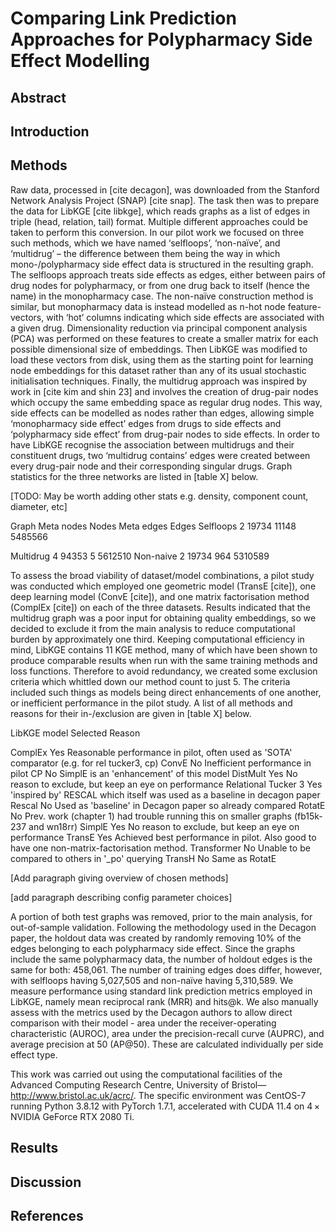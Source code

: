 # Comparing Link Prediction Approaches for Polypharmacy Side Effect Modelling

## Abstract

## Introduction

## Methods

Raw data, processed in [cite decagon], was downloaded from the Stanford Network Analysis Project (SNAP) [cite snap]. The task then was to prepare the data for LibKGE [cite libkge], which reads graphs as a list of edges in triple (head, relation, tail) format. Multiple different approaches could be taken to perform this conversion. In our pilot work we focused on three such methods, which we have named ‘selfloops’, ‘non-naïve’, and ‘multidrug’ – the difference between them being the way in which mono-/polypharmacy side effect data is structured in the resulting graph. The selfloops approach treats side effects as edges, either between pairs of drug nodes for polypharmacy, or from one drug back to itself (hence the name) in the monopharmacy case. The non-naïve construction method is similar, but monopharmacy data is instead modelled as n-hot node feature-vectors, with ‘hot’ columns indicating which side effects are associated with a given drug. Dimensionality reduction via principal component analysis (PCA) was performed on these features to create a smaller matrix for each possible dimensional size of embeddings. Then LibKGE was modified to load these vectors from disk, using them as the starting point for learning node embeddings for this dataset rather than any of its usual stochastic initialisation techniques. Finally, the multidrug approach was inspired by work in [cite kim and shin 23] and involves the creation of drug-pair nodes which occupy the same embedding space as regular drug nodes. This way, side effects can be modelled as nodes rather than edges, allowing simple ‘monopharmacy side effect’ edges from drugs to side effects and ‘polypharmacy side effect’ from drug-pair nodes to side effects. In order to have LibKGE recognise the association between multidrugs and their constituent drugs, two ‘multidrug contains’ edges were created between every drug-pair node and their corresponding singular drugs. Graph statistics for the three networks are listed in [table X] below.

[TODO: May be worth adding other stats e.g. density, component count, diameter, etc]

Graph	Meta nodes	Nodes	Meta edges	Edges
Selfloops	2	19734	11148	5485566
 
Multidrug	4	94353	5	5612510
Non-naive	2	19734	964	5310589


To assess the broad viability of dataset/model combinations, a pilot study was conducted which employed one geometric model (TransE [cite]), one deep learning model (ConvE [cite]), and one matrix factorisation method (ComplEx [cite]) on each of the three datasets. Results indicated that the multidrug graph was a poor input for obtaining quality embeddings, so we decided to exclude it from the main analysis to reduce computational burden by approximately one third. Keeping computational efficiency in mind, LibKGE contains 11 KGE method,  many of which have been shown to produce comparable results when run with the same training methods and loss functions. Therefore to avoid redundancy, we created some exclusion criteria which whittled down our method count to just 5. The criteria included such things as models being direct enhancements of one another, or inefficient performance in the pilot study. A list of all methods and reasons for their in-/exclusion are given in [table X] below.


LibKGE model	Selected	Reason

ComplEx	Yes	Reasonable performance in pilot, often used as 'SOTA' comparator (e.g. for rel tucker3, cp)
ConvE	No	Inefficient performance in pilot
CP	No	SimplE is an 'enhancement' of this model
DistMult	Yes	No reason to exclude, but keep an eye on performance
Relational Tucker 3	Yes	'inspired by' RESCAL which itself was used as a baseline in decagon paper
Rescal	No	Used as 'baseline'  in Decagon paper so already compared
RotatE	No	Prev. work (chapter 1) had trouble running this on smaller graphs (fb15k-237 and wn18rr)
SimplE	Yes	No reason to exclude, but keep an eye on performance
TransE	Yes	Achieved best performance in pilot. Also good to have one non-matrix-factorisation method.
Transformer	No	Unable to be compared to others in '_po' querying
TransH	No	Same as RotatE


[Add paragraph giving overview of chosen methods]

[add paragraph describing config parameter choices]

A portion of both test graphs was removed, prior to the main analysis, for out-of-sample validation. Following the methodology used in the Decagon paper, the holdout data was created by randomly removing 10% of the edges belonging to each polypharmacy side effect. Since the graphs include the same polypharmacy data, the number of holdout edges   is the same for both: 458,061. The number of training edges does differ, however, with selfloops having 5,027,505 and non-naïve having 5,310,589. We measure performance using standard link prediction metrics employed in LibKGE, namely mean reciprocal rank (MRR) and hits@k. We also manually assess with the metrics used by the Decagon authors to allow direct comparison with their model - area under the receiver-operating characteristic (AUROC), area under the precision-recall curve (AUPRC), and average precision at 50 (AP@50). These are calculated individually per side effect type.

This work was carried out using the computational facilities of the Advanced Computing Research Centre, University of Bristol—http://www.bristol.ac.uk/acrc/. The specific environment was CentOS-7 running Python 3.8.12 with PyTorch 1.7.1, accelerated with CUDA 11.4 on 4 × NVIDIA GeForce RTX 2080 Ti.

## Results

## Discussion

## References
